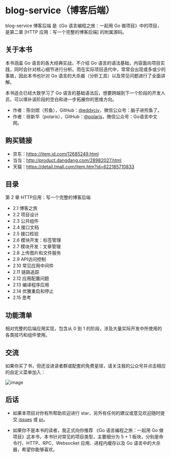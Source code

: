 # blog-service（博客后端）

blog-service 博客后端
是《Go 语言编程之旅：一起用 Go 做项目》中的项目，是第二章 [HTTP 应用：写一个完整的博客后端] 的附属源码。

## 关于本书

本书涵盖 Go 语言的各大经典实战，不介绍 Go 语言的语法基础，内容面向项目实践，同时会针对核心细节进行分析。而在实际项目迭代中，常常会出现或多或少的事故，因此本书也针对 Go 语言的大杀器（分析工具）以及常见问题进行了全面讲解。

本书适合已经大致学习了 Go 语言的基础语法后，想要跨越到下一个阶段的开发人员，可以填补该阶段的空白和进一步拓展你的思维方向。

- 作者：陈剑煜（煎鱼），GitHub：[@eddycjy](https://github.com/eddycjy)，微信公众号：脑子进煎鱼了。
- 作者：徐新华（polaris），GitHub：[@polaris](https://github.com/polaris1119)，微信公众号：Go语言中文网。

## 购买链接

- 京东：https://item.jd.com/12685249.html
- 当当：http://product.dangdang.com/28982027.html
- 天猫：https://detail.tmall.com/item.htm?id=622185710833

## 目录

第 2 章 HTTP应用：写一个完整的博客后端
- 2.1 博客之旅
- 2.2 项目设计
- 2.3 公共组件
- 2.4 接口文档
- 2.5 接口校验
- 2.6 模块开发：标签管理
- 2.7 模块开发：文章管理
- 2.8 上传图片和文件服务
- 2.9 API访问控制
- 2.10 常见应用中间件
- 2.11 链路追踪
- 2.12 应用配置问题
- 2.13 编译程序应用
- 2.14 优雅重启和停止
- 2.15 思考

## 功能清单

相对完整的后端应用实现，包含从 0 到 1 的阶段，涉及大量实际开发中所使用的各类技巧和组件使用。

## 交流

如果你买了书，但还没进读者群或配套的免费星球，请关注我的公众号并点击相应的自定义菜单加入：

![image](https://image.eddycjy.com/7074be90379a121746146bc4229819f8.jpg)

## 后话

- 如果本项目对你有所帮助欢迎进行 star，另外有任何的建议或意见欢迎随时提交 [issues](https://example/issues/new) 或 [pr](https://example/pulls)。

- 如果你不是本书的读者，我正式向你推荐 《Go 语言编程之旅：一起用 Go 做项目》这本书，本书针对常见的项目类型，主要细分为 5 + 1 板块，分别是命令行、HTTP、RPC、Websocket 应用、进程内缓存以及 Go 语言中的大杀器，希望你能够喜欢。

